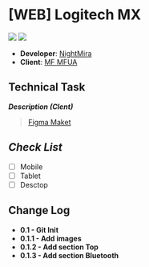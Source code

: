 # [WEB] Logitech MX
![](https://img.shields.io/badge/HTML-orange)
![](https://img.shields.io/badge/CSS-blue)
+ **Developer**: [NightMira](https://github.com/NightMira)
+ **Client**: [MF MFUA](https://vk.com/mf.mfua)

## Technical Task
***Description (Clent)*** 
> [Figma Maket](https://www.figma.com/file/gsg9gdXvYWqbB0RtLho5iu/Logitech_MX-Master-3-(Copy)-(Copy)?type=design&node-id=0%3A1&mode=design&t=mIpiPFUXTe6jx7fl-1)

## ***Check List***
- [ ] Mobile
- [ ] Tablet
- [ ] Desctop

## Change Log
+ **0.1 - Git Init**
+ **0.1.1 - Add images**
+ **0.1.2 - Add section Top**
+ **0.1.3 - Add section Bluetooth**